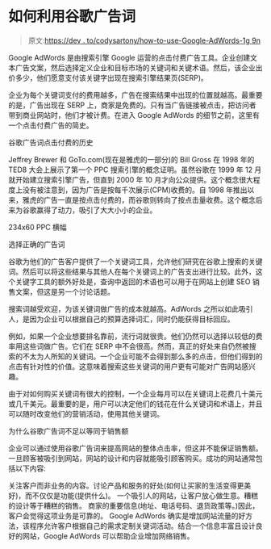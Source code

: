 # 如何利用谷歌广告词

> 原文:[https://dev . to/codysartony/how-to-use-Google-AdWords-1g 9n](https://dev.to/codysartony/how-to-utilize-google-adwords-1g9n)

Google AdWords 是由搜索引擎 Google 运营的点击付费广告工具。企业创建文本广告文案，然后选择定义企业和目标市场的关键词和关键术语。然后，该企业出价多少，他们愿意支付该关键字出现在搜索引擎结果页(SERP)。

企业为每个关键词支付的费用越多，广告在搜索结果中出现的位置就越高。最重要的是，广告出现在 SERP 上，商家是免费的。只有当广告链接被点击，把访问者带到商业网站时，他们才被计费。在进入 Google AdWords 的细节之前，这里有一个点击付费广告的简史。

谷歌广告词点击付费的历史

Jeffrey Brewer 和 GoTo.com(现在是雅虎的一部分)的 Bill Gross 在 1998 年的 TED8 大会上展示了第一个 PPC 搜索引擎的概念证明。虽然谷歌在 1999 年 12 月就开始建立搜索引擎广告，但直到 2000 年 10 月才向公众提供。这个概念很大程度上没有被注意到，因为广告是按每千次展示(CPM)收费的。自 1998 年推出以来，雅虎的广告一直是按点击付费的，而谷歌则转向了按点击量收费。这个概念后来为谷歌赢得了动力，吸引了大大小小的企业。

234x60 PPC 横幅

选择正确的广告词

谷歌为他们的广告客户提供了一个关键词工具，允许他们研究在谷歌上搜索的关键词。然后可以将这些结果与其他人在每个关键词上的广告支出进行比较。此外，这个关键字工具的额外好处是，查询中返回的术语也可以用于在网站上创建 SEO 销售文案，但这是另一个讨论话题。

搜索词越受欢迎，为该关键词做广告的成本就越高。AdWords 之所以如此吸引人，是因为企业可以根据自己的预算选择词汇，同时仍能获得目标回应。

例如，如果一个企业想要排名靠前，流行词就很贵。他们仍然可以选择以较低的费率用这些词做广告。它们在 SERP 中不会很高。然而，真正的好处来自仍然被搜索的不太为人所知的关键词。一个企业可能不会得到那么多的点击，但他们得到的点击有针对性的价值。这意味着搜索这些关键词的用户更有可能对广告网站感兴趣。

由于对如何购买关键词有很大的控制，一个企业每月可以在关键词上花费几十美元或几千美元。最重要的是，用户可以决定他们的钱花在什么关键词和术语上，并且可以随时改变他们的营销活动，使用其他关键词。

为什么谷歌广告词不足以等同于销售额

企业可以通过使用谷歌广告词来提高网站的整体点击率，但这并不能保证销售额。一旦顾客被吸引到网站，网站的设计和内容就能吸引顾客购买。成功的网站通常包括以下内容:

关注客户而非业务的内容。讨论产品和服务的好处(如何让买家的生活变得更美好)，而不仅仅是功能(提供什么)。
一个吸引人的网站，让客户放心做生意。糟糕的设计等于糟糕的销售。
商家的重要信息(地址、电话号码、退货政策等。)因此，客户会觉得这项业务是可靠的。
Google AdWords 确实是增加网站流量的好方法，该程序允许客户根据自己的需求定制关键词活动。结合一个信息丰富且设计良好的网站，Google AdWords 可以帮助企业增加网络销售。